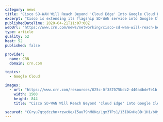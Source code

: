 ```yaml
---
category: news
title: "Cisco SD-WAN Will Reach Beyond 'Cloud Edge' Into Google Cloud Platform"
excerpt: "Cisco is extending its flagship SD-WAN service into Google Cloud Platform and the two companies are creating a first of its kind multi-cloud fabric, Cisco and Google revealed on Tuesday. The two Bay Area tech giants have unveiled Cisco SD-WAN Hub with Google Cloud, an offering that will integrate Cisco's SD-WAN technology into multi-cloud ..."
publishedDateTime: 2020-04-21T11:07:00Z
webUrl: "https://www.crn.com/news/networking/cisco-sd-wan-will-reach-beyond-cloud-edge-into-google-cloud-platform"
type: article
quality: 52
heat: 52
published: false

provider:
  name: CRN
  domain: crn.com

topics:
  - Google Cloud

images:
  - url: "https://www.crn.com/resources/025c-0f387075bdc2-440a4bde7e1b-1000/blog_diagram_final_042020.jpg"
    width: 1500
    height: 844
    title: "Cisco SD-WAN Will Reach Beyond 'Cloud Edge' Into Google Cloud Platform"

secured: "CGryu7qtgdczhn+rzwcUe/I5au79hM8Ko/Lgx3TPs1/13I8GvHeBB+1H1/bHy5PXnOF8FapOj9esK27KItGD/M8Tl696BV6z+tPRB5lr4q+TLGrAYX3s9y1rL8pGtS+BkrXRNS3o6Td7p+fgnrIkLkg76IOidj9y4HI+P1fa+8Ik+sGY/vkobu9/9dfqQjWLZL1vj8amacTTmZ3sR6gzTPJ3oaTGKeNa1KV80sEZzUnTsloWPeJ4SnyMvmqmmdpUkulDo4W/O/1ncY/67Y/QhXVW4AqddIBRmj8g/voVmw60CdMIc54w/JaJaG2DOffP/Wqpd8mYkkxGJrK9R6SRYUo/xMqlaXg5nF9jJP2cZVDF3USKfswGJeodpNDPq7JQTqe7ATXG5+kZkacJZVWp1YCqzxsiY08F1hn+9LLWGYHSbMbawPDp6MvF57Q/AbpfBB61dLJ1SHqhSnPP6GV0FazAtW/x8aWIpxUy9ZboMac=;Mfn6v7QKLk/m8jgppROVIg=="
---
```


